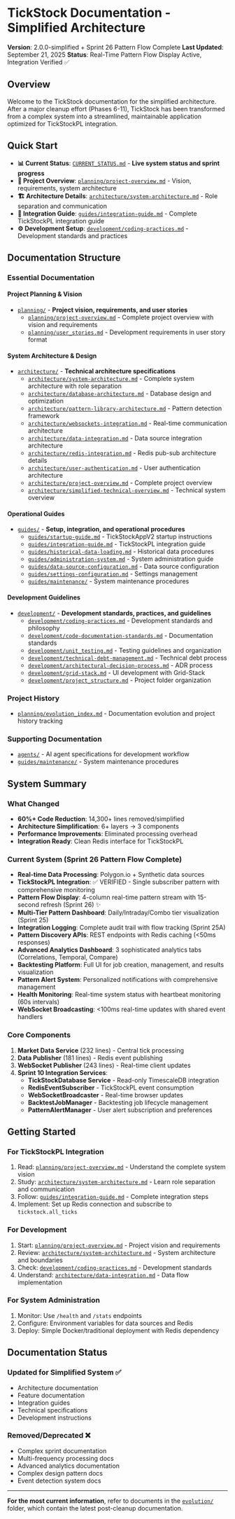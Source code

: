 # TickStock Documentation - Simplified Architecture

**Version**: 2.0.0-simplified + Sprint 26 Pattern Flow Complete
**Last Updated**: September 21, 2025
**Status**: Real-Time Pattern Flow Display Active, Integration Verified ✅

## Overview

Welcome to the TickStock documentation for the simplified architecture. After a major cleanup effort (Phases 6-11), TickStock has been transformed from a complex system into a streamlined, maintainable application optimized for TickStockPL integration.

## Quick Start

- **📊 Current Status**: [`CURRENT_STATUS.md`](CURRENT_STATUS.md) - **Live system status and sprint progress**
- **🎯 Project Overview**: [`planning/project-overview.md`](planning/project-overview.md) - Vision, requirements, system architecture
- **🏗️ Architecture Details**: [`architecture/system-architecture.md`](architecture/system-architecture.md) - Role separation and communication
- **🚀 Integration Guide**: [`guides/integration-guide.md`](guides/integration-guide.md) - Complete TickStockPL integration guide
- **⚙️ Development Setup**: [`development/coding-practices.md`](development/coding-practices.md) - Development standards and practices

## Documentation Structure

### Essential Documentation

#### Project Planning & Vision
- [`planning/`](planning/) - **Project vision, requirements, and user stories**
  - [`planning/project-overview.md`](planning/project-overview.md) - Complete project overview with vision and requirements
  - [`planning/user_stories.md`](planning/user_stories.md) - Development requirements in user story format

#### System Architecture & Design  
- [`architecture/`](architecture/) - **Technical architecture specifications**
  - [`architecture/system-architecture.md`](architecture/system-architecture.md) - Complete system architecture with role separation
  - [`architecture/database-architecture.md`](architecture/database-architecture.md) - Database design and optimization
  - [`architecture/pattern-library-architecture.md`](architecture/pattern-library-architecture.md) - Pattern detection framework
  - [`architecture/websockets-integration.md`](architecture/websockets-integration.md) - Real-time communication architecture
  - [`architecture/data-integration.md`](architecture/data-integration.md) - Data source integration architecture
  - [`architecture/redis-integration.md`](architecture/redis-integration.md) - Redis pub-sub architecture details
  - [`architecture/user-authentication.md`](architecture/user-authentication.md) - User authentication architecture
  - [`architecture/project-overview.md`](architecture/project-overview.md) - Complete project overview
  - [`architecture/simplified-technical-overview.md`](architecture/simplified-technical-overview.md) - Technical system overview

#### Operational Guides
- [`guides/`](guides/) - **Setup, integration, and operational procedures**
  - [`guides/startup-guide.md`](guides/startup-guide.md) - TickStockAppV2 startup instructions
  - [`guides/integration-guide.md`](guides/integration-guide.md) - TickStockPL integration guide
  - [`guides/historical-data-loading.md`](guides/historical-data-loading.md) - Historical data procedures
  - [`guides/administration-system.md`](guides/administration-system.md) - System administration guide
  - [`guides/data-source-configuration.md`](guides/data-source-configuration.md) - Data source configuration
  - [`guides/settings-configuration.md`](guides/settings-configuration.md) - Settings management
  - [`guides/maintenance/`](guides/maintenance/) - System maintenance procedures

#### Development Guidelines
- [`development/`](development/) - **Development standards, practices, and guidelines**
  - [`development/coding-practices.md`](development/coding-practices.md) - Development standards and philosophy
  - [`development/code-documentation-standards.md`](development/code-documentation-standards.md) - Documentation standards
  - [`development/unit_testing.md`](development/unit_testing.md) - Testing guidelines and organization
  - [`development/technical-debt-management.md`](development/technical-debt-management.md) - Technical debt process
  - [`development/architectural-decision-process.md`](development/architectural-decision-process.md) - ADR process
  - [`development/grid-stack.md`](development/grid-stack.md) - UI development with Grid-Stack
  - [`development/project_structure.md`](development/project_structure.md) - Project folder organization

### Project History
- [`planning/evolution_index.md`](planning/evolution_index.md) - Documentation evolution and project history tracking

### Supporting Documentation
- [`agents/`](agents/) - AI agent specifications for development workflow
- [`guides/maintenance/`](guides/maintenance/) - System maintenance procedures

## System Summary

### What Changed
- **60%+ Code Reduction**: 14,300+ lines removed/simplified
- **Architecture Simplification**: 6+ layers → 3 components
- **Performance Improvements**: Eliminated processing overhead
- **Integration Ready**: Clean Redis interface for TickStockPL

### Current System (Sprint 26 Pattern Flow Complete)
- **Real-time Data Processing**: Polygon.io + Synthetic data sources
- **TickStockPL Integration**: ✅ VERIFIED - Single subscriber pattern with comprehensive monitoring
- **Pattern Flow Display**: 4-column real-time pattern stream with 15-second refresh (Sprint 26) ✨
- **Multi-Tier Pattern Dashboard**: Daily/Intraday/Combo tier visualization (Sprint 25)
- **Integration Logging**: Complete audit trail with flow tracking (Sprint 25A)
- **Pattern Discovery APIs**: REST endpoints with Redis caching (<50ms responses)
- **Advanced Analytics Dashboard**: 3 sophisticated analytics tabs (Correlations, Temporal, Compare)
- **Backtesting Platform**: Full UI for job creation, management, and results visualization
- **Pattern Alert System**: Personalized notifications with comprehensive management
- **Health Monitoring**: Real-time system status with heartbeat monitoring (60s intervals)
- **WebSocket Broadcasting**: <100ms real-time updates with shared event handlers

### Core Components
1. **Market Data Service** (232 lines) - Central tick processing
2. **Data Publisher** (181 lines) - Redis event publishing  
3. **WebSocket Publisher** (243 lines) - Real-time client updates
4. **Sprint 10 Integration Services**:
   - **TickStockDatabase Service** - Read-only TimescaleDB integration
   - **RedisEventSubscriber** - TickStockPL event consumption
   - **WebSocketBroadcaster** - Real-time browser updates
   - **BacktestJobManager** - Backtesting job lifecycle management
   - **PatternAlertManager** - User alert subscription and preferences

## Getting Started

### For TickStockPL Integration
1. Read: [`planning/project-overview.md`](planning/project-overview.md) - Understand the complete system vision
2. Study: [`architecture/system-architecture.md`](architecture/system-architecture.md) - Learn role separation and communication
3. Follow: [`guides/integration-guide.md`](guides/integration-guide.md) - Complete integration steps
4. Implement: Set up Redis connection and subscribe to `tickstock.all_ticks`

### For Development
1. Start: [`planning/project-overview.md`](planning/project-overview.md) - Project vision and requirements
2. Review: [`architecture/system-architecture.md`](architecture/system-architecture.md) - System architecture and boundaries  
3. Check: [`development/coding-practices.md`](development/coding-practices.md) - Development standards
4. Understand: [`architecture/data-integration.md`](architecture/data-integration.md) - Data flow implementation

### For System Administration
1. Monitor: Use `/health` and `/stats` endpoints
2. Configure: Environment variables for data sources and Redis
3. Deploy: Simple Docker/traditional deployment with Redis dependency

## Documentation Status

### Updated for Simplified System ✅
- Architecture documentation
- Feature documentation  
- Integration guides
- Technical specifications
- Development instructions

### Removed/Deprecated ❌
- Complex sprint documentation
- Multi-frequency processing docs
- Advanced analytics documentation
- Complex design pattern docs
- Event detection system docs

---

**For the most current information**, refer to documents in the [`evolution/`](evolution/) folder, which contain the latest post-cleanup documentation.